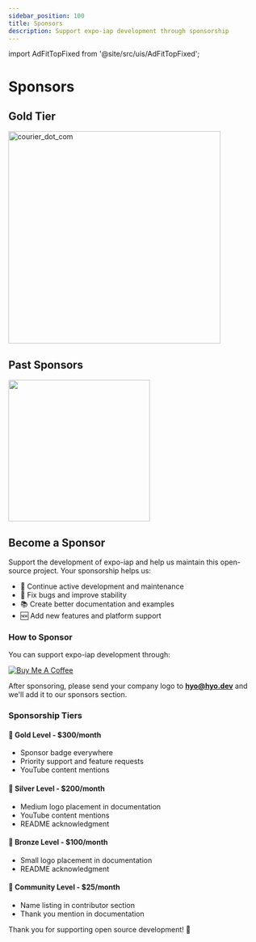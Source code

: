 ```yaml
---
sidebar_position: 100
title: Sponsors
description: Support expo-iap development through sponsorship
---
```


import AdFitTopFixed from '@site/src/uis/AdFitTopFixed';

# Sponsors

<AdFitTopFixed />

<h2 style={{color: 'gold'}}>Gold Tier</h2>

<a href="https://www.courier.com/?utm_source=react-native-iap&utm_campaign=osssponsors">
    <img width="420" alt="courier_dot_com" src="https://github.com/user-attachments/assets/319d8966-6839-498d-8ead-ce8cc72c3bca" />
</a>

## Past Sponsors

<a href="https://namiml.com"><img src="https://github.com/hyochan/react-native-iap/assets/27461460/89d71f61-bb73-400a-83bd-fe0f96eb726e" width="280"/></a>

## Become a Sponsor

Support the development of expo-iap and help us maintain this open-source project. Your sponsorship helps us:

- 🚀 Continue active development and maintenance
- 🐛 Fix bugs and improve stability
- 📚 Create better documentation and examples
- 🆕 Add new features and platform support

### How to Sponsor

You can support expo-iap development through:

<a href="https://buymeacoffee.com/hyochan" target="_blank" rel="noopener noreferrer">
  <img src="https://cdn.buymeacoffee.com/buttons/v2/default-yellow.png" alt="Buy Me A Coffee" style={{height: '60px', width: '217px'}} />
</a>

After sponsoring, please send your company logo to **hyo@hyo.dev** and we'll add it to our sponsors section.

### Sponsorship Tiers

#### 🥇 **Gold Level - $300/month**

- Sponsor badge everywhere
- Priority support and feature requests
- YouTube content mentions

#### 🥈 **Silver Level - $200/month**

- Medium logo placement in documentation
- YouTube content mentions
- README acknowledgment

#### 🥉 **Bronze Level - $100/month**

- Small logo placement in documentation
- README acknowledgment

#### 🤝 **Community Level - $25/month**

- Name listing in contributor section
- Thank you mention in documentation

Thank you for supporting open source development! 🙏
